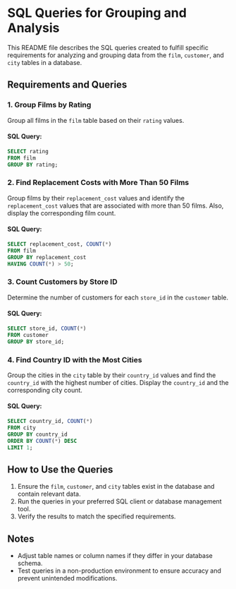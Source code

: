# SQL Queries for Grouping and Analysis

This README file describes the SQL queries created to fulfill specific requirements for analyzing and grouping data from the `film`, `customer`, and `city` tables in a database.

## Requirements and Queries

### 1. Group Films by Rating
Group all films in the `film` table based on their `rating` values.

#### SQL Query:
```sql
SELECT rating
FROM film
GROUP BY rating;
```

### 2. Find Replacement Costs with More Than 50 Films
Group films by their `replacement_cost` values and identify the `replacement_cost` values that are associated with more than 50 films. Also, display the corresponding film count.

#### SQL Query:
```sql
SELECT replacement_cost, COUNT(*)
FROM film
GROUP BY replacement_cost
HAVING COUNT(*) > 50;
```

### 3. Count Customers by Store ID
Determine the number of customers for each `store_id` in the `customer` table.

#### SQL Query:
```sql
SELECT store_id, COUNT(*)
FROM customer
GROUP BY store_id;
```

### 4. Find Country ID with the Most Cities
Group the cities in the `city` table by their `country_id` values and find the `country_id` with the highest number of cities. Display the `country_id` and the corresponding city count.

#### SQL Query:
```sql
SELECT country_id, COUNT(*)
FROM city
GROUP BY country_id
ORDER BY COUNT(*) DESC
LIMIT 1;
```

## How to Use the Queries
1. Ensure the `film`, `customer`, and `city` tables exist in the database and contain relevant data.
2. Run the queries in your preferred SQL client or database management tool.
3. Verify the results to match the specified requirements.

## Notes
- Adjust table names or column names if they differ in your database schema.
- Test queries in a non-production environment to ensure accuracy and prevent unintended modifications.
